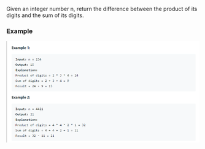 Given an integer number n, return the difference between the product of its digits and the sum of its digits.
<h3> Example </h3>
<img src = "https://github.com/Keval-pandya/leetcode/blob/main/1281.%20Subtract%20the%20Product%20and%20Sum%20of%20Digits%20of%20an%20Integer/Screenshot%202022-09-26%20113731.png">
